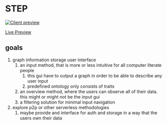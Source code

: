 # STEP

[![Client preview](https://github.com/distenz/step/actions/workflows/github-pages.yml/badge.svg)](https://github.com/distenz/step/actions/workflows/github-pages.yml)

[Live Preview](https://distenz.github.io/step/)

## goals
1. graph information storage user interface
   1. an input method, that is more or less intuitive for all computer literate people
      1. this gui have to output a graph in order to be able to describe any user input
      2. predefined ontology only consists of traits
   2. an overview method, where the users can observe all of their data. this might or might not be the input gui
   3. a filtering solution for minimal input navigation
2. explore p2p or other serverless methodologies
   1. maybe provide and interface for auth and storage in a way that the users own their data